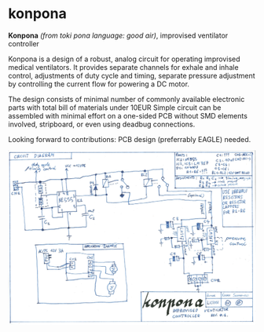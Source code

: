 # konpona
**Konpona** *(from toki pona language: good air)*, improvised ventilator controller

Konpona is a design of a robust, analog circuit for operating improvised medical ventilators.
It provides separate channels for exhale and inhale control, adjustments of duty cycle and timing, separate pressure adjustment by controlling the current flow for powering a DC motor.

The design consists of minimal number of commonly available electronic parts with total bill of materials under 10EUR
Simple circuit can be assembled with minimal effort on a one-sided PCB without SMD elements involved, stripboard, or even using deadbug connections.

Looking forward to contributions: PCB design (preferrably EAGLE) needed.

![circuit diagram](/circuit/konpona_circuit_diagram_v0.1.jpg)

